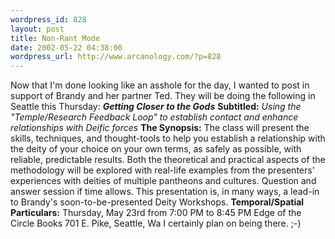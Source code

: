 ```yaml
--- 
wordpress_id: 828
layout: post
title: Non-Rant Mode
date: 2002-05-22 04:38:00
wordpress_url: http://www.arcanology.com/?p=828
---
```

Now that I'm done looking like an asshole for the day, I wanted to post in support of Brandy and her partner Ted. They will be doing the following in Seattle this Thursday: <em><strong>Getting Closer to the Gods</strong></em> <strong>Subtitled:</strong> <em>Using the "Temple/Research Feedback Loop" to establish contact and enhance relationships with Deific forces</em> <strong>The Synopsis:</strong> The class will present the skills, techniques, and thought-tools to help you establish a relationship with the deity of your choice on your own terms, as safely as possible, with reliable, predictable results. Both the theoretical and practical aspects of the methodology will be explored with real-life examples from the presenters' experiences with deities of multiple pantheons and cultures. Question and answer session if time allows. This presentation is, in many ways, a lead-in to Brandy's soon-to-be-presented Deity Workshops. <strong>Temporal/Spatial Particulars:</strong> Thursday, May 23rd from 7:00 PM to 8:45 PM Edge of the Circle Books 701 E. Pike, Seattle, Wa I certainly plan on being there. ;-)